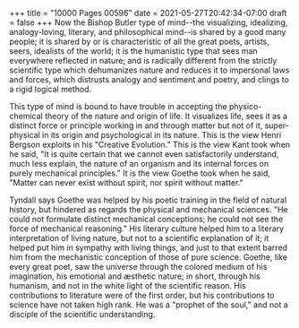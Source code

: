 +++
title = "10000 Pages 00596"
date = 2021-05-27T20:42:34-07:00
draft = false
+++
Now the Bishop Butler type of mind--the visualizing, idealizing, analogy-loving, literary, and philosophical mind--is shared by a good many people; it is shared by or is characteristic of all the great poets, artists, seers, idealists of the world; it is the humanistic type that sees man everywhere reflected in nature; and is radically different from the strictly scientific type which dehumanizes nature and reduces it to impersonal laws and forces, which distrusts analogy and sentiment and poetry, and clings to a rigid logical method.

This type of mind is bound to have trouble in accepting the physico-chemical theory of the nature and origin of life. It visualizes life, sees it as a distinct force or principle working in and through matter but not of it, super-physical in its origin and psychological in its nature. This is the view Henri Bergson exploits in his "Creative Evolution." This is the view Kant took when he said, "It is quite certain that we cannot even satisfactorily understand, much less explain, the nature of an organism and its internal forces on purely mechanical principles." It is the view Goethe took when he said, "Matter can never exist without spirit, nor spirit without matter."

Tyndall says Goethe was helped by his poetic training in the field of natural history, but hindered as regards the physical and mechanical sciences. "He could not formulate distinct mechanical conceptions; he could not see the force of mechanical reasoning." His literary culture helped him to a literary interpretation of living nature, but not to a scientific explanation of it; it helped put him in sympathy with living things, and just to that extent barred him from the mechanistic conception of those of pure science. Goethe, like every great poet, saw the universe through the colored medium of his imagination, his emotional and æsthetic nature; in short, through his humanism, and not in the white light of the scientific reason. His contributions to literature were of the first order, but his contributions to science have not taken high rank. He was a "prophet of the soul," and not a disciple of the scientific understanding.
